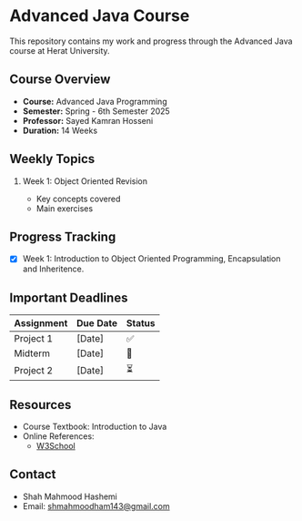 # Advanced Java Course

This repository contains my work and progress through the Advanced Java course at Herat University.

## Course Overview

- **Course:** Advanced Java Programming
- **Semester:** Spring - 6th Semester 2025
- **Professor:** Sayed Kamran Hosseni
- **Duration:** 14 Weeks

## Weekly Topics

1. Week 1: Object Oriented Revision

   - Key concepts covered
   - Main exercises

## Progress Tracking

- [X] Week 1: Introduction to Object Oriented Programming, Encapsulation and Inheritence.

## Important Deadlines

| Assignment | Due Date | Status |
| ---------- | -------- | ------ |
| Project 1  | [Date]   | ✅     |
| Midterm    | [Date]   | 📝     |
| Project 2  | [Date]   | ⏳     |

## Resources

- Course Textbook: Introduction to Java
- Online References:
  - [W3School](https://www.w3schools.com/java/default.asp)

## Contact

- Shah Mahmood Hashemi
- Email: shmahmoodham143@gmail.com
